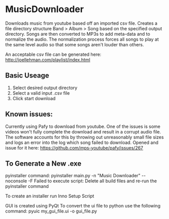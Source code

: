 # MusicDownloader
Downloads music from youtube based off an imported csv file. Creates a file directory structure Band > Album > Song based on the specified output directory.
Songs are then converted to MP3s to add meta-data and to normalize the audio. The normalization process forces all songs to play at the same level audio so that some songs aren't louder than others.

An acceptable csv file can be generated here: http://joellehman.com/playlist/index.html

## Basic Useage
1. Select desired output directory
2. Select a valid input .csv file
3. Click start download

## Known issues:
Currently using Pafy to download from youtube. One of the issues is some videos won't fully complete the download and result in a corrupt audio file. The software accounts for this by throwing out unreasonably small file sizes and logs an error into the log which song failed to download. Opened and issue for it here: https://github.com/mps-youtube/pafy/issues/267

## To Generate a New .exe
pyinstaller command: pyinstaller main.py -n "Music Downloader" --noconsole -F
Failed to execute script: Delete all build files and re-run the pyinstaller command

To create an installer run Inno Setup Script
 
GUI is created using PyQt
To convert the ui file to python use the following command: pyuic my_gui_file.ui -o gui_file.py
